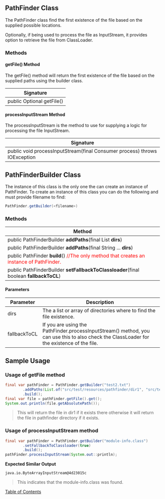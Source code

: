 ## PathFinder Class
The PathFinder class find the first existence of the file based on the supplied possible locations. 

Optionally, if being used to process the file as InputStream, it provides option to retrieve the file from ClassLoader.

### Methods

#### getFile() Method

The getFile() method will return the first existence of the file based on the supplied paths using the builder class. 

| Signature |
|------|
| public Optional<File> getFile() |

#### processInputStream Method

The processInputStream is the method to use for supplying a logic for processing the file InputStream. 

| Signature |
|------|
| public void processInputStream(final Consumer<InputStream> process) throws IOException |

## **PathFinderBuilder** Class

The instance of this class is the only one the can create an instance of PathFinder. To create an instance of this class you can do the following and must provide filename to find:

```java
PathFinder.getBuilder(<filename>)
```

### Methods

| Method                                                       |
| ------------------------------------------------------------ |
| public PathFinderBuilder **addPaths**(final List<String> **dirs**) |
| public PathFinderBuilder **addPaths**(final String ... **dirs**) |
| public PathFinder **build**() <span style="color:red">//The only method that creates an instance of PathFinder.</span> |
| public PathFinderBuilder **setFallbackToClassloader**(final boolean **fallbackToCL**) |

#### Parameters

| Parameter    | Description                                                  |
| ------------ | ------------------------------------------------------------ |
| dirs         | The a list or array of directories where to find the file existence. |
| fallbackToCL | If you are using the PathFinder.processInputStream() method, you can use this to also check the ClassLoader for the existence of the file. |

## Sample Usage

### Usage of getFile method

```java
final var pathFinder = PathFinder.getBuilder("test2.txt")
        .addPaths(List.of("src/test/resources/pathfinder/dir1", "src/test/resources/pathfinder"))
        .build();
final var file = pathFinder.getFile().get();
System.out.println(file.getAbsolutePath());
```

> This will return the file in dir1 if it exists there otherwise it will return the file in pathfinder directory if it exists.

### Usage of processInputStream method

```java
final var pathFinder = PathFinder.getBuilder("module-info.class")
        .setFallbackToClassloader(true)
        .build();
pathFinder.processInputStream(System.out::println);
```

**Expected Similar Output**

```
java.io.ByteArrayInputStream@4d23015c
```

> This indicates that the module-info.class was found.

[Table of Contents](USER_GUIDE_TOC.md)

